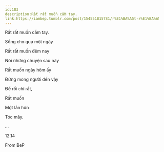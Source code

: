 ```yaml
---
id:183
description:Rất rất muốn cầm tay.
link:https://iambep.tumblr.com/post/154551815781/r%E1%BA%A5t-r%E1%BA%A5t-mu%E1%BB%91n-c%E1%BA%A7m-tay-s%E1%BB%91ng-cho-qua-m%E1%BB%99t-ng%C3%A0y-r%E1%BA%A5t
---
```


Rất rất muốn cầm tay.

Sống cho qua một ngày

Rất rất muốn đêm nay

Nói những chuyện sau này

Rất muốn ngày hôm ấy

Đừng mong người đến vậy

Để rồi chỉ rất,

Rất muốn

Một lần hôn

Tóc mây.

...

12.14

From BeP